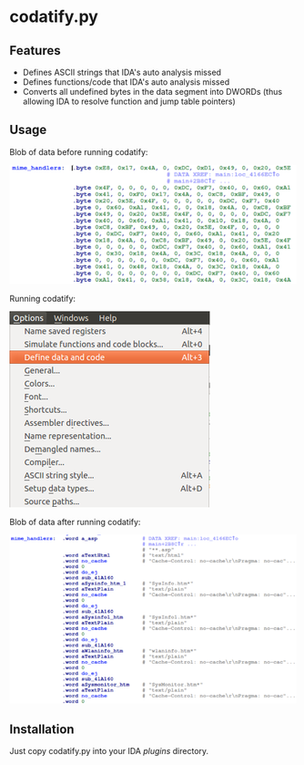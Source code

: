 codatify.py
===========

Features
--------

  * Defines ASCII strings that IDA's auto analysis missed
  * Defines functions/code that IDA's auto analysis missed
  * Converts all undefined bytes in the data segment into DWORDs (thus allowing IDA to resolve function and jump table pointers)

Usage
-----

Blob of data before running codatify:

![Before codatify.py](../images/undefined_bytes.png)

Running codatify:

![Running codatify.py](../images/how_to_use_codatify.png)

Blob of data after running codatify:

![After codatify.py](../images/defined_bytes.png)

Installation
------------

Just copy codatify.py into your IDA *plugins* directory.
